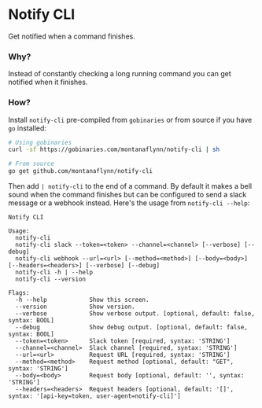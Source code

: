 # Notify CLI

Get notified when a command finishes.

### Why?

Instead of constantly checking a long running command you can get notified when it finishes.

### How?

Install `notify-cli` pre-compiled from `gobinaries` or from source if you have `go` installed:

```sh
# Using gobinaries
curl -sf https://gobinaries.com/montanaflynn/notify-cli | sh

# From source
go get github.com/montanaflynn/notify-cli
```

Then add `| notify-cli` to the end of a command. By default it makes a bell sound when the command finishes but can be configured to send a slack message or a webhook instead. Here's the usage from `notify-cli --help`:

```
Notify CLI

Usage:
  notify-cli
  notify-cli slack --token=<token> --channel=<channel> [--verbose] [--debug]
  notify-cli webhook --url=<url> [--method=<method>] [--body=<body>] [--headers=<headers>] [--verbose] [--debug]
  notify-cli -h | --help
  notify-cli --version

Flags:
  -h --help            Show this screen.
  --version            Show version.
  --verbose            Show verbose output. [optional, default: false, syntax: BOOL]
  --debug              Show debug output. [optional, default: false, syntax: BOOL]
  --token=<token>      Slack token [required, syntax: 'STRING']
  --channel=<channel>  Slack channel [required, syntax: 'STRING']
  --url=<url>          Request URL [required, syntax: 'STRING']
  --method=<method>    Request method [optional, default: "GET", syntax: 'STRING']
  --body=<body>        Request body [optional, default: '', syntax: 'STRING']
  --headers=<headers>  Request headers [optional, default: '[]', syntax: '[api-key=token, user-agent=notify-cli]']
```